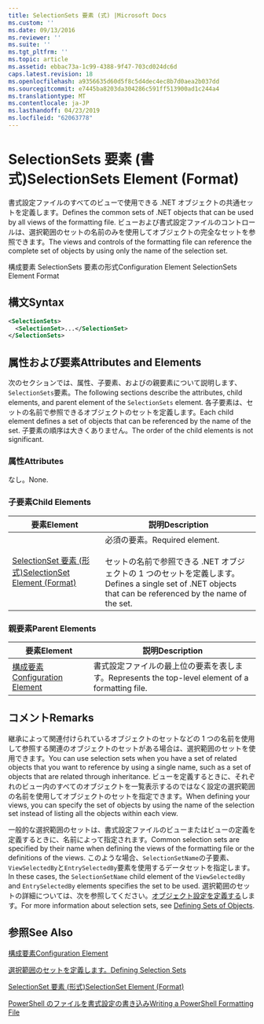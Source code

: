 ```yaml
---
title: SelectionSets 要素 (式) |Microsoft Docs
ms.custom: ''
ms.date: 09/13/2016
ms.reviewer: ''
ms.suite: ''
ms.tgt_pltfrm: ''
ms.topic: article
ms.assetid: ebbac73a-1c99-4388-9f47-703cd024dc6d
caps.latest.revision: 18
ms.openlocfilehash: a9356635d60d5f8c5d4dec4ec8b7d0aea2b037dd
ms.sourcegitcommit: e7445ba8203da304286c591ff513900ad1c244a4
ms.translationtype: MT
ms.contentlocale: ja-JP
ms.lasthandoff: 04/23/2019
ms.locfileid: "62063778"
---
```

# <a name="selectionsets-element-format"></a><span data-ttu-id="f563f-102">SelectionSets 要素 (書式)</span><span class="sxs-lookup"><span data-stu-id="f563f-102">SelectionSets Element (Format)</span></span>

<span data-ttu-id="f563f-103">書式設定ファイルのすべてのビューで使用できる .NET オブジェクトの共通セットを定義します。</span><span class="sxs-lookup"><span data-stu-id="f563f-103">Defines the common sets of .NET objects that can be used by all views of the formatting file.</span></span> <span data-ttu-id="f563f-104">ビューおよび書式設定ファイルのコントロールは、選択範囲のセットの名前のみを使用してオブジェクトの完全なセットを参照できます。</span><span class="sxs-lookup"><span data-stu-id="f563f-104">The views and controls of the formatting file can reference the complete set of objects by using only the name of the selection set.</span></span>

<span data-ttu-id="f563f-105">構成要素 SelectionSets 要素の形式</span><span class="sxs-lookup"><span data-stu-id="f563f-105">Configuration Element SelectionSets Element Format</span></span>

## <a name="syntax"></a><span data-ttu-id="f563f-106">構文</span><span class="sxs-lookup"><span data-stu-id="f563f-106">Syntax</span></span>

```xml
<SelectionSets>
  <SelectionSet>...</SelectionSet>
</SelectionSets>
```

## <a name="attributes-and-elements"></a><span data-ttu-id="f563f-107">属性および要素</span><span class="sxs-lookup"><span data-stu-id="f563f-107">Attributes and Elements</span></span>

<span data-ttu-id="f563f-108">次のセクションでは、属性、子要素、およびの親要素について説明します、`SelectionSets`要素。</span><span class="sxs-lookup"><span data-stu-id="f563f-108">The following sections describe the attributes, child elements, and parent element of the `SelectionSets` element.</span></span> <span data-ttu-id="f563f-109">各子要素は、セットの名前で参照できるオブジェクトのセットを定義します。</span><span class="sxs-lookup"><span data-stu-id="f563f-109">Each child element defines a set of objects that can be referenced by the name of the set.</span></span> <span data-ttu-id="f563f-110">子要素の順序は大きくありません。</span><span class="sxs-lookup"><span data-stu-id="f563f-110">The order of the child elements is not significant.</span></span>

### <a name="attributes"></a><span data-ttu-id="f563f-111">属性</span><span class="sxs-lookup"><span data-stu-id="f563f-111">Attributes</span></span>

<span data-ttu-id="f563f-112">なし。</span><span class="sxs-lookup"><span data-stu-id="f563f-112">None.</span></span>

### <a name="child-elements"></a><span data-ttu-id="f563f-113">子要素</span><span class="sxs-lookup"><span data-stu-id="f563f-113">Child Elements</span></span>

|<span data-ttu-id="f563f-114">要素</span><span class="sxs-lookup"><span data-stu-id="f563f-114">Element</span></span>|<span data-ttu-id="f563f-115">説明</span><span class="sxs-lookup"><span data-stu-id="f563f-115">Description</span></span>|
|-------------|-----------------|
|[<span data-ttu-id="f563f-116">SelectionSet 要素 (形式)</span><span class="sxs-lookup"><span data-stu-id="f563f-116">SelectionSet Element (Format)</span></span>](./selectionset-element-format.md)|<span data-ttu-id="f563f-117">必須の要素。</span><span class="sxs-lookup"><span data-stu-id="f563f-117">Required element.</span></span><br /><br /> <span data-ttu-id="f563f-118">セットの名前で参照できる .NET オブジェクトの 1 つのセットを定義します。</span><span class="sxs-lookup"><span data-stu-id="f563f-118">Defines a single set of .NET objects that can be referenced by the name of the set.</span></span>|

### <a name="parent-elements"></a><span data-ttu-id="f563f-119">親要素</span><span class="sxs-lookup"><span data-stu-id="f563f-119">Parent Elements</span></span>

|<span data-ttu-id="f563f-120">要素</span><span class="sxs-lookup"><span data-stu-id="f563f-120">Element</span></span>|<span data-ttu-id="f563f-121">説明</span><span class="sxs-lookup"><span data-stu-id="f563f-121">Description</span></span>|
|-------------|-----------------|
|[<span data-ttu-id="f563f-122">構成要素</span><span class="sxs-lookup"><span data-stu-id="f563f-122">Configuration Element</span></span>](./configuration-element-format.md)|<span data-ttu-id="f563f-123">書式設定ファイルの最上位の要素を表します。</span><span class="sxs-lookup"><span data-stu-id="f563f-123">Represents the top-level element of a formatting file.</span></span>|

## <a name="remarks"></a><span data-ttu-id="f563f-124">コメント</span><span class="sxs-lookup"><span data-stu-id="f563f-124">Remarks</span></span>

<span data-ttu-id="f563f-125">継承によって関連付けられているオブジェクトのセットなどの 1 つの名前を使用して参照する関連のオブジェクトのセットがある場合は、選択範囲のセットを使用できます。</span><span class="sxs-lookup"><span data-stu-id="f563f-125">You can use selection sets when you have a set of related objects that you want to reference by using a single name, such as a set of objects that are related through inheritance.</span></span> <span data-ttu-id="f563f-126">ビューを定義するときに、それぞれのビュー内のすべてのオブジェクトを一覧表示するのではなく設定の選択範囲の名前を使用してオブジェクトのセットを指定できます。</span><span class="sxs-lookup"><span data-stu-id="f563f-126">When defining your views, you can specify the set of objects by using the name of the selection set instead of listing all the objects within each view.</span></span>

<span data-ttu-id="f563f-127">一般的な選択範囲のセットは、書式設定ファイルのビューまたはビューの定義を定義するときに、名前によって指定されます。</span><span class="sxs-lookup"><span data-stu-id="f563f-127">Common selection sets are specified by their name when defining the views of the formatting file or the definitions of the views.</span></span> <span data-ttu-id="f563f-128">このような場合、`SelectionSetName`の子要素、`ViewSelectedBy`と`EntrySelectedBy`要素を使用するデータセットを指定します。</span><span class="sxs-lookup"><span data-stu-id="f563f-128">In these cases, the `SelectionSetName` child element of the `ViewSelectedBy` and `EntrySelectedBy` elements specifies the set to be used.</span></span> <span data-ttu-id="f563f-129">選択範囲のセットの詳細については、次を参照してください。[オブジェクト設定を定義する](./defining-selection-sets.md)します。</span><span class="sxs-lookup"><span data-stu-id="f563f-129">For more information about selection sets, see [Defining Sets of Objects](./defining-selection-sets.md).</span></span>

## <a name="see-also"></a><span data-ttu-id="f563f-130">参照</span><span class="sxs-lookup"><span data-stu-id="f563f-130">See Also</span></span>

[<span data-ttu-id="f563f-131">構成要素</span><span class="sxs-lookup"><span data-stu-id="f563f-131">Configuration Element</span></span>](./configuration-element-format.md)

[<span data-ttu-id="f563f-132">選択範囲のセットを定義します。</span><span class="sxs-lookup"><span data-stu-id="f563f-132">Defining Selection Sets</span></span>](./defining-selection-sets.md)

[<span data-ttu-id="f563f-133">SelectionSet 要素 (形式)</span><span class="sxs-lookup"><span data-stu-id="f563f-133">SelectionSet Element (Format)</span></span>](./selectionset-element-format.md)

[<span data-ttu-id="f563f-134">PowerShell のファイルを書式設定の書き込み</span><span class="sxs-lookup"><span data-stu-id="f563f-134">Writing a PowerShell Formatting File</span></span>](./writing-a-powershell-formatting-file.md)
